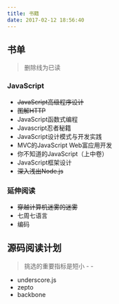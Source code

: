 ```yaml
---
title: 书籍
date: 2017-02-12 18:56:40
---
```

## 书单 

> 删除线为已读

### JavaScript
- ~~JavaScript高级程序设计~~
- ~~图解HTTP~~
- JavaScript函数式编程
- Javascript忍者秘籍
- JavaScript设计模式与开发实践
- MVC的JavaScript Web富应用开发
- 你不知道的JavaScript（上中卷）
- JavaScript框架设计
- ~~深入浅出Node.js~~

### 延伸阅读
- ~~穿越计算机迷雾的迷雾~~
- 七周七语言
- 编码


## 源码阅读计划
> 挑选的重要指标是短小 - -

- underscore.js
- zepto
- backbone